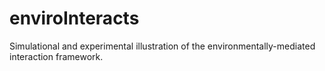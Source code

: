 # enviroInteracts
Simulational and experimental illustration of the environmentally-mediated interaction framework.
